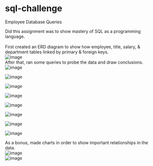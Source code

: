 # sql-challenge
Employee Database Queries

Did this assignment was to show mastery of SQL as a programming language.<br />
<br />
First created an ERD diagram to show how employee, title, salary, & department tables linked by primary & foreign keys.<br />
![image](https://github.com/KotR9001/sql-challenge/assets/57807780/95f8b7a2-bc1f-4af0-bbcf-8f734e7e4a57)
<br />
After that, ran some queries to probe the data and draw conclusions.<br />
![image](https://github.com/KotR9001/sql-challenge/assets/57807780/62f96f7d-c967-4e3b-abe3-c28ac3d38286)<br />

![image](https://github.com/KotR9001/sql-challenge/assets/57807780/8101f9e2-3465-49b6-8e55-25faf21526fc)<br />

![image](https://github.com/KotR9001/sql-challenge/assets/57807780/39c3c74d-9ccd-4150-a678-e2295b50fa2e)<br />

![image](https://github.com/KotR9001/sql-challenge/assets/57807780/04fb96a2-632a-4f04-8faf-8baae4b2468b)<br />

![image](https://github.com/KotR9001/sql-challenge/assets/57807780/8c469806-5d9d-42f7-86f6-bfa44760d3eb)<br />

![image](https://github.com/KotR9001/sql-challenge/assets/57807780/9874f839-a7f4-4e7d-a0d7-d5f382e8fb56)<br />

![image](https://github.com/KotR9001/sql-challenge/assets/57807780/81160c94-d298-4b4f-bc0d-c80a94be1623)<br />

![image](https://github.com/KotR9001/sql-challenge/assets/57807780/7ad5aecc-7f1c-4fff-a2cc-5c49098ee1cd)<br />

As a bonus, made charts in order to show important relationships in the data.<br />
![image](https://github.com/KotR9001/sql-challenge/assets/57807780/03e941e4-c647-4fdd-8dac-e1440a40c13f)<br />
![image](https://github.com/KotR9001/sql-challenge/assets/57807780/e877fefa-0dee-4060-9c99-8dcb1d29fdac)<br />
